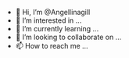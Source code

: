 - 👋 Hi, I’m @Angellinagill
- 👀 I’m interested in ...
- 🌱 I’m currently learning ...
- 💞️ I’m looking to collaborate on ...
- 📫 How to reach me ...

<!---
Angellinagill/Angellinagill is a ✨ special ✨ repository because its `README.md` (this file) appears on your GitHub profile.
You can click the Preview link to take a look at your changes.
--->
